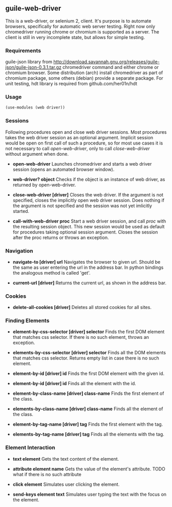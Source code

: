 ## guile-web-driver

This is a web-driver, or selenium 2, client.
It's purpose is to automate browsers, specifically for automatic web server testing.
Right now only chromedriver running chrome or chromium is supported as a server.
The client is still in very incomplete state, but allows for simple testing.

### Requirements

guile-json library from http://download.savannah.gnu.org/releases/guile-json/guile-json-0.3.1.tar.gz
chromedriver command and either chrome or chromium browser.
Some distribution (arch) install chromedriver as part of chromium package, 
some others (debian) provide a separate package.
For unit testing, hdt library is required from github.com/her01n/hdt

### Usage

```guile
(use-modules (web driver))
```

### Sessions

Following procedures open and close web driver sessions.
Most procedures takes the web driver session as an optional argument.
Implicit session would be open on first call of such a procedure,
so for most use cases it is not necessary to call *open-web-driver*,
only to call *close-web-driver* without argument when done.

- **open-web-driver**
  Launches chromedriver and starts a web driver session (opens an automated browser window).

- **web-driver? object**
  Checks if the object is an instance of web driver, as returned by open-web-driver.

- **close-web-driver [driver]**
  Closes the web driver.
  If the argument is not specified, closes the implicitly open web driver session.
  Does nothing if the argument is not specified and the session was not yet imlicitly started.

- **call-with-web-driver proc**
  Start a web driver session, and call *proc* with the resulting session object.
  This new session would be used as default for procedures taking optional session argument.
  Closes the session after the proc returns or throws an exception.

### Navigation

- **navigate-to [driver] url**
  Navigates the browser to given url.
  Should be the same as user entering the url in the address bar.
  In python bindings the analogous method is called 'get'.

- **current-url [driver]**
  Returns the current url, as shown in the address bar.

### Cookies

- **delete-all-cookies [driver]**
  Deletes all stored cookies for all sites.

### Finding Elements

- **element-by-css-selector [driver] selector**
  Finds the first DOM element that matches css selector.
  If there is no such element, throws an exception.

- **elements-by-css-selector [driver] selector**
  Finds all the DOM elements that matches css selector.
  Returns empty list in case there is no such element.

- **element-by-id [driver] id**
  Finds the first DOM element with the given id.

- **element-by-id [driver] id**
  Finds all the element with the id.

- **element-by-class-name [driver] class-name**
  Finds the first element of the class.

- **elements-by-class-name [driver] class-name**
  Finds all the element of the class.

- **element-by-tag-name [driver] tag**
  Finds the first element with the tag.

- **elements-by-tag-name [driver] tag**
  Finds all the elements with the tag.

### Element Interaction

- **text element**
  Gets the text content of the element.

- **attribute element name**
  Gets the value of the element's attribute.
  TODO what if there is no such attribute

- **click element**
  Simulates user clicking the element.

- **send-keys element text**
  Simulates user typing the text with the focus on the element.


